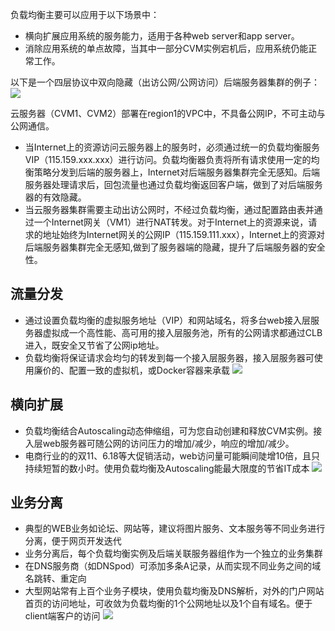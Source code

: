 负载均衡主要可以应用于以下场景中：

- 横向扩展应用系统的服务能力，适用于各种web server和app server。
- 消除应用系统的单点故障，当其中一部分CVM实例宕机后，应用系统仍能正常工作。

以下是一个四层协议中双向隐藏（出访公网/公网访问）后端服务器集群的例子：
![](http://imgcache.tcecqpoc.fsphere.cn/image/mc.qcloudimg.com/static/img/cd7f959b5cb25840e4bf1207c0c5cfdb/image.png)

云服务器（CVM1、CVM2）部署在region1的VPC中，不具备公网IP，不可主动与公网通信。
- 当Internet上的资源访问云服务器上的服务时，必须通过统一的负载均衡服务VIP（115.159.xxx.xxx）进行访问。负载均衡器负责将所有请求使用一定的均衡策略分发到后端的服务器上，Internet对后端服务器集群完全无感知。后端服务器处理请求后，回包流量也通过负载均衡返回客户端，做到了对后端服务器的有效隐藏。
- 当云服务器集群需要主动出访公网时，不经过负载均衡，通过配置路由表并通过一个Internet网关（VM1）进行NAT转发。对于Internet上的资源来说，请求的地址始终为Internet网关的公网IP（115.159.111.xxx），Internet上的资源对后端服务器集群完全无感知,做到了服务器端的隐藏，提升了后端服务器的安全性。

## 流量分发
- 通过设置负载均衡的虚拟服务地址（VIP）和网站域名，将多台web接入层服务器虚拟成一个高性能、高可用的接入层服务池，所有的公网请求都通过CLB进入，既安全又节省了公网ip地址。
- 负载均衡将保证请求会均匀的转发到每一个接入层服务器，接入层服务器可使用廉价的、配置一致的虚拟机，或Docker容器来承载
![](http://imgcache.tcecqpoc.fsphere.cn/image/mccdn.qcloud.com/static/img/6585e3793ca8a62f369886a0bfb8a95b/image.jpg)

## 横向扩展
- 负载均衡结合Autoscaling动态伸缩组，可为您自动创建和释放CVM实例。接入层web服务器可随公网的访问压力的增加/减少，响应的增加/减少。
- 电商行业的的双11、6.18等大促销活动，web访问量可能瞬间陡增10倍，且只持续短暂的数小时。使用负载均衡及Autoscaling能最大限度的节省IT成本
![](http://imgcache.tcecqpoc.fsphere.cn/image/mccdn.qcloud.com/static/img/12c928f0c558e9b5340ae4a6abf6e57c/image.jpg)

## 业务分离
- 典型的WEB业务如论坛、网站等，建议将图片服务、文本服务等不同业务进行分离，便于网页开发迭代
- 业务分离后，每个负载均衡实例及后端关联服务器组作为一个独立的业务集群
- 在DNS服务商（如DNSpod）可添加多条A记录，从而实现不同业务之间的域名跳转、重定向
- 大型网站常有上百个业务子模块，使用负载均衡及DNS解析，对外的门户网站首页的访问地址，可收敛为负载均衡的1个公网地址以及1个自有域名。便于client端客户的访问
![](http://imgcache.tcecqpoc.fsphere.cn/image/mccdn.qcloud.com/static/img/4ac58aa5cd4385f9316a2099503b911c/image.png)
